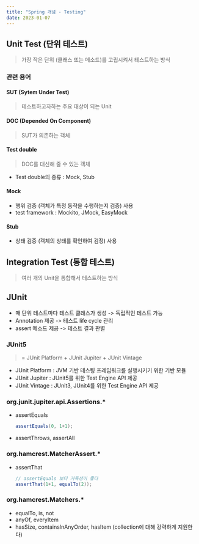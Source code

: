 ```yaml
---
title: "Spring 개념 - Testing"
date: 2023-01-07
---
```


## Unit Test (단위 테스트)
> 가장 작은 단위 (클래스 또는 메소드)를 고립시켜서 테스트하는 방식

### 관련 용어
#### SUT (Sytem Under Test)
> 테스트하고자하는 주요 대상이 되는 Unit

#### DOC (Depended On Component)
> SUT가 의존하는 객체

#### Test double 
> DOC를 대신해 줄 수 있는 객체
- Test double의 종류 : Mock, Stub

#### Mock
- 행위 검증 (객체가 특정 동작을 수행하는지 검증) 사용
- test framework : Mockito, JMock, EasyMock

#### Stub
- 상태 검증 (객체의 상태를 확인하여 검정) 사용

## Integration Test (통합 테스트)
> 여러 개의 Unit을 통합해서 테스트하는 방식

## JUnit
- 매 단위 테스트마다 테스트 클래스가 생성 -> 독립적인 테스트 가능
- Annotation 제공 -> 테스트 life cycle 관리
- assert 메소드 제공 -> 테스트 결과 판별

### JUnit5
> = JUnit Platform + JUnit Jupiter + JUnit Vintage
- JUnit Platform : JVM 기반 테스팅 프레임워크를 실행시키기 위한 기반 모듈
- JUnit Jupiter : JUnit5를 위한 Test Engine API 제공
- JUnit Vintage : JUnit3, JUnit4를 위한 Test Engine API 제공

### org.junit.jupiter.api.Assertions.*
- assertEquals
    ```java
    assertEquals(0, 1+1);
    ```
- assertThrows, assertAll

### org.hamcrest.MatcherAssert.*
- assertThat
    ```java
    // assertEquals 보다 가독성이 좋다
    assertThat(1+1, equalTo(2));
    ```

### org.hamcrest.Matchers.*
- equalTo, is, not
- anyOf, everyItem
- hasSize, containsInAnyOrder, hasItem (collection에 대해 강력하게 지원한다)
